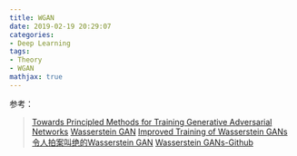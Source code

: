 ```yaml
---
title: WGAN
date: 2019-02-19 20:29:07
categories:
- Deep Learning
tags:
- Theory
- WGAN
mathjax: true
---
```


参考：

> [Towards Principled Methods for Training Generative Adversarial Networks](https://arxiv.org/abs/1701.04862)
> [Wasserstein GAN](https://arxiv.org/abs/1701.07875)
> [Improved Training of Wasserstein GANs](https://arxiv.org/abs/1704.00028)
> [令人拍案叫绝的Wasserstein GAN](https://zhuanlan.zhihu.com/p/25071913)
> [Wasserstein GANs-Github](https://github.com/jiamings/wgan)








